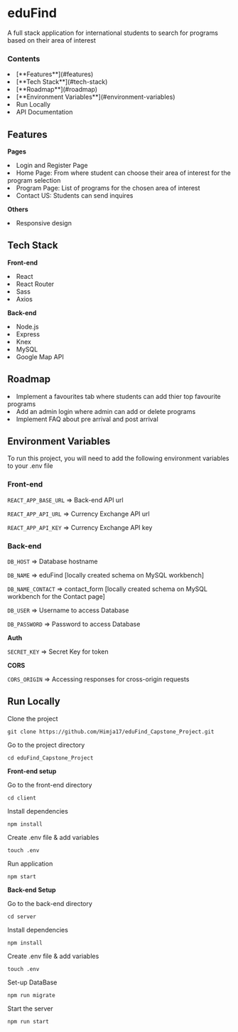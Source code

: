 # eduFind

A full stack application for international students to search for programs based on their area of interest

### Contents

<li>[**Features**](#features)</li>
<li>[**Tech Stack**](#tech-stack)</li>
<li>[**Roadmap**](#roadmap)</li>
<li>[**Environment Variables**](#environment-variables)</li>
<li>Run Locally</li>
<li>API Documentation</li>

## Features

**Pages**

<li>Login and Register Page</li>
<li>Home Page: From where student can choose their area of interest for the program selection </li>
<li>Program Page: List of programs for the chosen area of interest</li>
<li>Contact US: Students can send inquires</li>

**Others**

<li>Responsive design</li>

## Tech Stack

**Front-end**

<li>React</li>
<li>React Router</li>
<li>Sass</li>
<li>Axios</li>

**Back-end**

<li>Node.js</li>
<li>Express</li>
<li>Knex</li>
<li>MySQL</li>
<li>Google Map API</li>

## Roadmap

<li>Implement a favourites tab where students can add thier top favourite programs</li>
<li> Add an admin login where admin can add or delete programs</li>
<li> Implement FAQ about pre arrival and post arrival </li>

## Environment Variables

To run this project, you will need to add the following environment variables to your .env file

### Front-end

`REACT_APP_BASE_URL` => Back-end API url

`REACT_APP_API_URL` => Currency Exchange API url

`REACT_APP_API_KEY` => Currency Exchange API key

### Back-end

`DB_HOST` => Database hostname

`DB_NAME` => eduFind [locally created schema on MySQL workbench]

`DB_NAME_CONTACT` => contact_form [locally created schema on MySQL workbench for the Contact page]

`DB_USER` => Username to access Database

`DB_PASSWORD` => Password to access Database

**Auth**

`SECRET_KEY` => Secret Key for token

**CORS**

`CORS_ORIGIN` => Accessing responses for cross-origin requests

## Run Locally

Clone the project

`git clone https://github.com/Himja17/eduFind_Capstone_Project.git`

Go to the project directory

`cd eduFind_Capstone_Project`

**Front-end setup**

Go to the front-end directory

`cd client`

Install dependencies

`npm install`

Create .env file & add variables

`touch .env`

Run application

`npm start`

**Back-end Setup**

Go to the back-end directory

`cd server`

Install dependencies

`npm install`

Create .env file & add variables

`touch .env`

Set-up DataBase

`npm run migrate`

Start the server

`npm run start`


